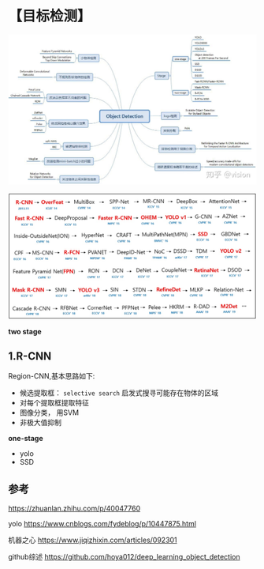 # 【目标检测】


![](/media/15833060322285/15833061979386.jpg)

![](/media/15833060322285/15833089551223.jpg)



**two stage**

## 1.R-CNN
Region-CNN,基本思路如下:
- 候选提取框： `selective search` 启发式搜寻可能存在物体的区域
- 对每个提取框提取特征
- 图像分类， 用SVM
- 非极大值抑制


**one-stage**
- yolo
-  SSD



## 参考
https://zhuanlan.zhihu.com/p/40047760

yolo https://www.cnblogs.com/fydeblog/p/10447875.html

机器之心  https://www.jiqizhixin.com/articles/092301

github综述 https://github.com/hoya012/deep_learning_object_detection